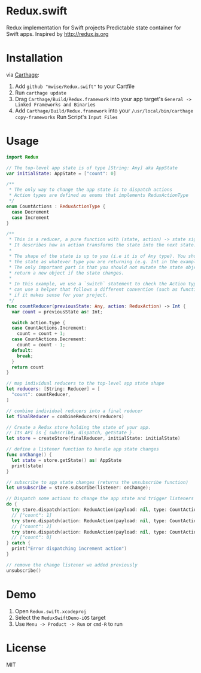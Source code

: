 # Redux.swift
Redux implementation for Swift projects
Predictable state container for Swift apps. Inspired by http://redux.js.org

# Installation

via [Carthage](https://github.com/Carthage/Carthage):

1. Add `github "mwise/Redux.swift"` to your Cartfile
2. Run `carthage update`
2. Drag `Carthage/Build/Redux.framework` into your app target's `General -> Linked Frameworks and Binaries`
3. Add `Carthage/Build/Redux.framework` into your `/usr/local/bin/carthage copy-frameworks` Run Script's `Input Files`


# Usage

```swift
import Redux

// The top-level app state is of type [String: Any] aka AppState
var initialState: AppState = ["count": 0]

/**
 * The only way to change the app state is to dispatch actions
 * Action types are defined as enums that implements ReduxActionType
 */
enum CountActions : ReduxActionType {
  case Decrement
  case Increment
}

/**
 * This is a reducer, a pure function with (state, action) -> state signature.
 * It describes how an action transforms the state into the next state.
 *
 * The shape of the state is up to you (i.e it is of Any type). You should cast 
 * the state as whatever type you are returning (e.g. Int in the example below). 
 * The only important part is that you should not mutate the state object, but 
 * return a new object if the state changes.
 *
 * In this example, we use a `switch` statement to check the Action type, but you 
 * can use a helper that follows a different convention (such as function maps) 
 * if it makes sense for your project.
 */
func countReducer(previousState: Any, action: ReduxAction) -> Int {
  var count = previousState as! Int;

  switch action.type {
  case CountActions.Increment:
    count = count + 1;
  case CountActions.Decrement:
    count = count - 1;
  default:
    break;
  }
  return count
}

// map individual reducers to the top-level app state shape
let reducers: [String: Reducer] = [
  "count": countReducer,
]

// combine individual reducers into a final reducer
let finalReducer = combineReducers(reducers)

// Create a Redux store holding the state of your app.
// Its API is { subscribe, dispatch, getState }.
let store = createStore(finalReducer, initialState: initialState)

// define a listener function to handle app state changes
func onChange() {
  let state = store.getState() as! AppState
  print(state)
}

// subscribe to app state changes (returns the unsubscribe function)
let unsubscribe = store.subscribe(listener: onChange);

// Dispatch some actions to change the app state and trigger listeners
do {
  try store.dispatch(action: ReduxAction(payload: nil, type: CountActions.Increment))
  // ["count": 1]
  try store.dispatch(action: ReduxAction(payload: nil, type: CountActions.Increment))
  // ["count": 2]
  try store.dispatch(action: ReduxAction(payload: nil, type: CountActions.Decrement))
  // ["count": 0]
} catch {
  print("Error dispatching increment action")
}

// remove the change listener we added previously
unsubscribe()
```

# Demo

1. Open `Redux.swift.xcodeproj`
2. Select the `ReduxSwiftDemo-iOS` target
3. Use `Menu -> Product -> Run` or `cmd-R` to run

# License

MIT
